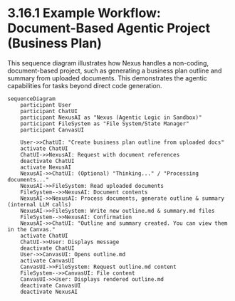 # 3.16.1 Example Workflow: Document-Based Agentic Project (Business Plan)

This sequence diagram illustrates how Nexus handles a non-coding, document-based project, such as generating a business plan outline and summary from uploaded documents. This demonstrates the agentic capabilities for tasks beyond direct code generation.

```mermaid
sequenceDiagram
    participant User
    participant ChatUI
    participant NexusAI as "Nexus (Agentic Logic in Sandbox)"
    participant FileSystem as "File System/State Manager"
    participant CanvasUI

    User->>ChatUI: "Create business plan outline from uploaded docs"
    activate ChatUI
    ChatUI->>NexusAI: Request with document references
    deactivate ChatUI
    activate NexusAI
    NexusAI->>ChatUI: (Optional) "Thinking..." / "Processing documents..."
    NexusAI->>FileSystem: Read uploaded documents
    FileSystem-->>NexusAI: Document contents
    NexusAI->>NexusAI: Process documents, generate outline & summary (internal LLM calls)
    NexusAI->>FileSystem: Write new outline.md & summary.md files
    FileSystem-->>NexusAI: Confirmation
    NexusAI->>ChatUI: "Outline and summary created. You can view them in the Canvas."
    activate ChatUI
    ChatUI->>User: Displays message
    deactivate ChatUI
    User->>CanvasUI: Opens outline.md
    activate CanvasUI
    CanvasUI->>FileSystem: Request outline.md content
    FileSystem-->>CanvasUI: File content
    CanvasUI->>User: Displays rendered outline.md
    deactivate CanvasUI
    deactivate NexusAI
